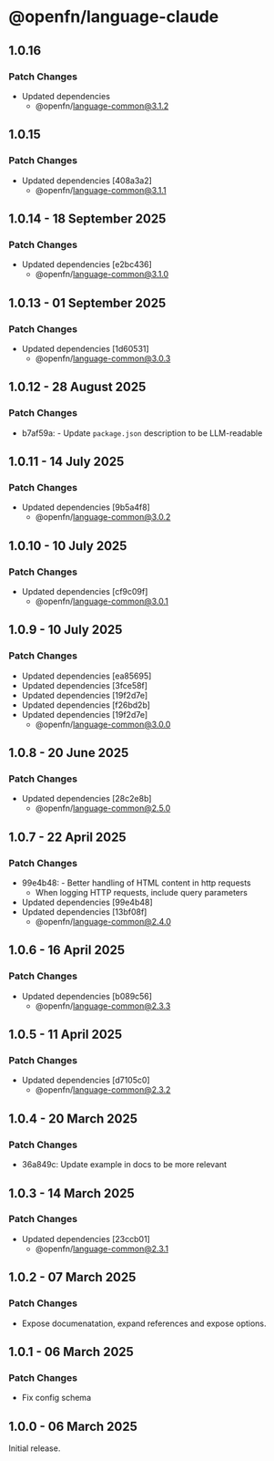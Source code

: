 # @openfn/language-claude

## 1.0.16

### Patch Changes

- Updated dependencies
  - @openfn/language-common@3.1.2

## 1.0.15

### Patch Changes

- Updated dependencies [408a3a2]
  - @openfn/language-common@3.1.1

## 1.0.14 - 18 September 2025

### Patch Changes

- Updated dependencies \[e2bc436]
  - @openfn/language-common@3.1.0

## 1.0.13 - 01 September 2025

### Patch Changes

- Updated dependencies \[1d60531]
  - @openfn/language-common@3.0.3

## 1.0.12 - 28 August 2025

### Patch Changes

- b7af59a: - Update `package.json` description to be LLM-readable

## 1.0.11 - 14 July 2025

### Patch Changes

- Updated dependencies \[9b5a4f8]
  - @openfn/language-common@3.0.2

## 1.0.10 - 10 July 2025

### Patch Changes

- Updated dependencies \[cf9c09f]
  - @openfn/language-common@3.0.1

## 1.0.9 - 10 July 2025

### Patch Changes

- Updated dependencies \[ea85695]
- Updated dependencies \[3fce58f]
- Updated dependencies \[19f2d7e]
- Updated dependencies \[f26bd2b]
- Updated dependencies \[19f2d7e]
  - @openfn/language-common@3.0.0

## 1.0.8 - 20 June 2025

### Patch Changes

- Updated dependencies \[28c2e8b]
  - @openfn/language-common@2.5.0

## 1.0.7 - 22 April 2025

### Patch Changes

- 99e4b48: - Better handling of HTML content in http requests
  - When logging HTTP requests, include query parameters
- Updated dependencies \[99e4b48]
- Updated dependencies \[13bf08f]
  - @openfn/language-common@2.4.0

## 1.0.6 - 16 April 2025

### Patch Changes

- Updated dependencies \[b089c56]
  - @openfn/language-common@2.3.3

## 1.0.5 - 11 April 2025

### Patch Changes

- Updated dependencies \[d7105c0]
  - @openfn/language-common@2.3.2

## 1.0.4 - 20 March 2025

### Patch Changes

- 36a849c: Update example in docs to be more relevant

## 1.0.3 - 14 March 2025

### Patch Changes

- Updated dependencies \[23ccb01]
  - @openfn/language-common@2.3.1

## 1.0.2 - 07 March 2025

### Patch Changes

- Expose documenatation, expand references and expose options.

## 1.0.1 - 06 March 2025

### Patch Changes

- Fix config schema

## 1.0.0 - 06 March 2025

Initial release.

